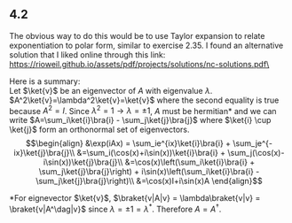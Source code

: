 ## 4.2

The obvious way to do this would be to use Taylor expansion to relate exponentiation to polar form, similar to exercise 2.35. I found an alternative solution that I liked online  through this link:\
 https://rioweil.github.io/assets/pdf/projects/solutions/nc-solutions.pdf\

Here is a summary:\
Let $\ket{v}$ be an eigenvector of $A$ with eigenvalue $\lambda$. $A^2\ket{v}=\lambda^2\ket{v}=\ket{v}$ where the second equality is true because $A^2=I$. Since $\lambda^2=1 \rightarrow \lambda=\pm 1$, $A$ must be hermitian* and we can write $A=\sum_i\ket{i}\bra{i} - \sum_j\ket{j}\bra{j}$ where $\ket{i} \cup \ket{j}$ form an orthonormal set of eigenvectors.
$$\begin{align}
&\exp(iAx) = \sum_ie^{ix}\ket{i}\bra{i} + \sum_je^{-ix}\ket{j}\bra{j}\\
&=\sum_i(\cos(x)+i\sin(x))\ket{i}\bra{i} + \sum_j(\cos(x)-i\sin(x))\ket{j}\bra{j}\\
&=\cos(x)\left(\sum_i\ket{i}\bra{i} + \sum_j\ket{j}\bra{j}\right) + i\sin(x)\left(\sum_i\ket{i}\bra{i} - \sum_j\ket{j}\bra{j}\right)\\
&=\cos(x)I+i\sin(x)A
\end{align}$$

\*For eignevector $\ket{v}$, $\braket{v|A|v} = \lambda\braket{v|v} = \braket{v|A^\dag|v}$ since $\lambda = \pm1=\lambda^*$. Therefore $A=A^\dag$.
